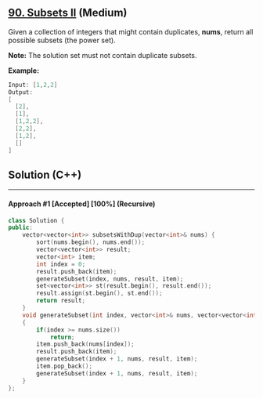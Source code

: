 ## [90. Subsets II](https://leetcode.com/problems/subsets-ii/) (Medium)

Given a collection of integers that might contain duplicates, **nums**, return all possible subsets (the power set).

**Note:** The solution set must not contain duplicate subsets.

**Example:**

```c++
Input: [1,2,2]
Output:
[
  [2],
  [1],
  [1,2,2],
  [2,2],
  [1,2],
  []
]
```

## Solution (C++)

------

#### Approach #1  [Accepted] [100%] (Recursive)

```c++
class Solution {
public:
    vector<vector<int>> subsetsWithDup(vector<int>& nums) {
        sort(nums.begin(), nums.end());
        vector<vector<int>> result;
        vector<int> item;
        int index = 0;
        result.push_back(item);
        generateSubset(index, nums, result, item);
        set<vector<int>> st(result.begin(), result.end());
        result.assign(st.begin(), st.end());
        return result;
    }
    void generateSubset(int index, vector<int>& nums, vector<vector<int>>& result, vector<int>& item)
    {
        if(index >= nums.size())
            return;
        item.push_back(nums[index]);
        result.push_back(item);
        generateSubset(index + 1, nums, result, item);
        item.pop_back();
        generateSubset(index + 1, nums, result, item);
    }
};
```
